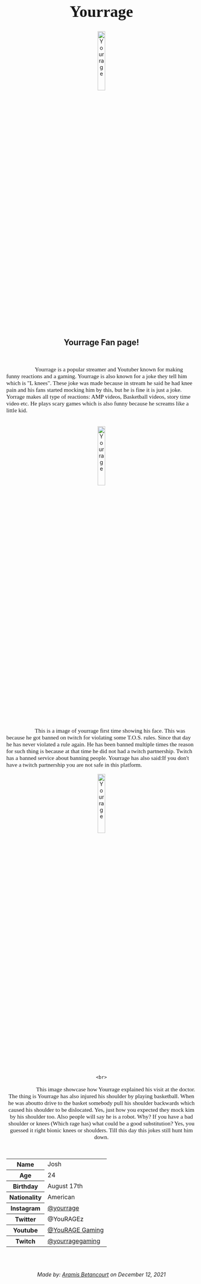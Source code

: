 <h1 style="font-family:Brush Script MT; font-size:300%;" align="center" > <b> Yourrage </b></h1>

<div align="center">
    <img    src="https://th.bing.com/th/id/OIP.4RNQe1G7EvgJdg3f-SJ0rQHaJQ?pid=ImgDet&rs=1"
            title="Yourrage"
            width="20%"
            height="20%" 
            />
</div>

<h2 align="center" > Yourrage Fan page!</h2>

<br>

<p style = "text-indent: 2cm; font-family: Comic Sans MS; font-size:110%">
    Yourrage is a popular streamer and Youtuber known for making funny reactions and a gaming. Yourrage is also known for a joke they tell him which is "L knees". These joke was made because in stream he said he had knee pain and his fans started mocking him by this, but he is fine it is just a joke. Yorrage makes all type of reactions: AMP videos, Basketball videos, story time video etc. He plays scary games which is also funny because he screams like a little kid.
</p>


<br>


<div align="center">
    <img    src="https://i.ytimg.com/vi/HxrsRCk2_8w/hqdefault.jpg"
            title="Yourrage"
            width="20%"
            height="20%" 
            />
    <br>
    
    
</div> <p style = "text-indent: 2cm; font-family: Comic Sans MS; font-size:110%"> This is a image of yourrage first time showing his face. This was because he got banned on twitch for violating some T.O.S. rules. Since that day he has never violated a rule again. He has been banned multiple times the reason for such thing is because at that time he did not had a twitch partnership. Twitch has a banned service about banning people. Yourrage has also said:If you don't have a twitch partnership you are not safe in this platform. </p>
   
 <div align="center">
    <img    src="https://th.bing.com/th/id/OIP.YdOPLtJarMQJYPkFZ1ZgDwHaFj?w=228&h=180&c=7&r=0&o=5&pid=1.7"
            title="Yourrage"
            width="20%"
            height="20%" 
            />
    
    <br>
    
   
<p style = "text-indent: 2cm; font-family: Comic Sans MS; font-size:110%">
    This image showcase how Yourrage explained his visit at the doctor. The thing is Yourrage has also injured his shoulder by playing basketball. When he was aboutto drive to the basket somebody pull his shoulder backwards which caused his shoulder to be dislocated. Yes, just how you expected they mock kim by his shoulder too. Also people will say he is a robot. Why? If you have a bad shoulder or knees (Which rage has) what could be a good substitution? Yes, you guessed it right bionic knees or shoulders. Till this day this jokes still hunt him down.
<p 
            
</div>
    
    
        
   


<br>


<table>
    <tr>
        <th>Name</th>
        <td>Josh</td>
    </tr>
    <tr>
        <th>Age</th>
        <td>24</td>
    </tr>
    <tr>
        <th>Birthday</th>
        <td>August 17th</td>
    </tr>
        <tr>
        <th>Nationality</th>
        <td>American</td>
    </tr>
    <tr>
        <th>Instagram</th>
         <td><a href= "https://www.instagram.com/yourrage/</td>">@yourrage </a></td>
    </tr>
    <tr>
        <th>Twitter</th>
        <td>@YouRAGEz</td>
    </tr>
    <tr>
        <th>Youtube</th>
         <td><a href= "https://www.youtube.com/c/YourRAGEGaming/</td>">@YouRAGE Gaming </a></td>
    </tr>
    <tr>
        <th>Twitch</th>
        <td><a href=""> @yourragegaming </a></td>
    </tr>
</table>


<br><br>

<p>
    <i>Made by: <u>Aramis Betancourt</u> on December 12, 2021</i>
</p>
